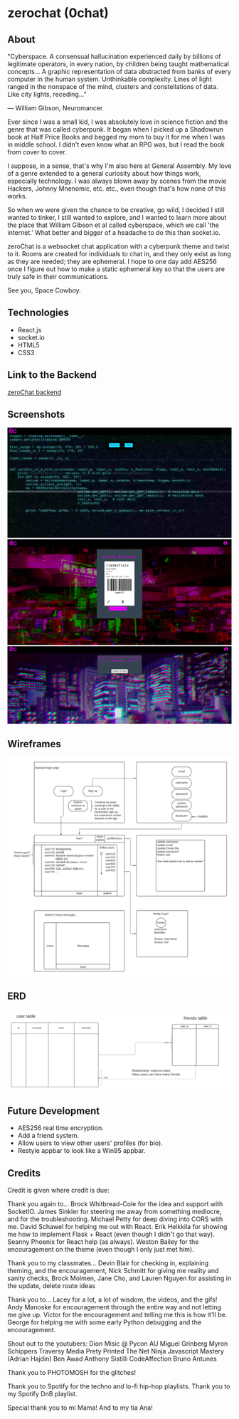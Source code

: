 # zerochat (0chat)

## About

"Cyberspace. A consensual hallucination experienced daily by billions of legitimate operators, in every nation, by children being taught mathematical concepts... A graphic representation of data abstracted from banks of every computer in the human system. Unthinkable complexity. Lines of light ranged in the nonspace of the mind, clusters and constellations of data. Like city lights, receding..."

― William Gibson, Neuromancer

Ever since I was a small kid, I was absolutely love in science fiction and the genre that was called cyberpunk. It began when I picked up a Shadowrun book at Half Price Books and begged my mom to buy it for me when I was in middle school. I didn't even know what an RPG was, but I read the book from cover to cover. 

I suppose, in a sense, that's why I'm also here at General Assembly. My love of a genre extended to a general curiosity about how things work, especially technology. I was always blown away by scenes from the movie Hackers, Johnny Mnenomic, etc. etc., even though that's how none of this works.

So when we were given the chance to be creative, go wild, I decided I still wanted to tinker, I still wanted to explore, and I wanted to learn more about the place that William Gibson et al called cyberspace, which we call 'the internet.' What better and bigger of a headache to do this than socket.io.

zeroChat is a websocket chat application with a cyberpunk theme and twist to it. Rooms are created for individuals to chat in, and they only exist as long as they are needed; they are ephemeral. I hope to one day add AES256 once I figure out how to make a static ephemeral key so that the users are truly safe in their communications.

See you, Space Cowboy.


## Technologies

* React.js
* socket.io
* HTML5
* CSS3

## Link to the Backend

[zeroChat backend](https://github.com/mgcarbonell/zerochat-backend)

## Screenshots

![login](./public/images/landingscreen.png)
![credentials](./public/images/credentialscreen.png)
![joinroomscreen](./public/images/joinroomscreen.png)

## Wireframes

![wireframe](./public/images/basicwireframes.png)

## ERD

![ERD](./public/images/zerochaterd.png)

## Future Development

* AES256 real time encryption.
* Add a friend system.
* Allow users to view other users' profiles (for bio).
* Restyle appbar to look like a Win95 appbar.

## Credits

Credit is given where credit is due:

Thank you again to... 
Brock Whitbread-Cole for the idea and support with SocketIO.
James Sinkler for steering me away from something mediocre, and for the troubleshooting.
Michael Petty for deep diving into CORS with me.
David Schawel for helping me out with React.
Erik Heikkila for showing me how to implement Flask + React (even though I didn't go that way).
Seanny Phoenix for React help (as always).
Weston Bailey for the encouragement on the theme (even though I only just met him).

Thank you to my classmates...
Devin Blair for checking in, explaining theming, and the encouragement,
Nick Schmitt for giving me reality and sanity checks,
Brock Molmen, Jane Cho, and Lauren Nguyen for assisting in the update, delete route ideas

Thank you to...
Lacey for a lot, a lot of wisdom, the videos, and the gifs!
Andy Manoske for encouragement through the entire way and not letting me give up.
Victor for the encouragement and telling me this is how it'll be.
George for helping me with some early Python debugging and the encouragement.

Shout out to the youtubers:
Dion Misic @ Pycon AU
Miguel Grinberg
Myron Schippers
Traversy Media
Prety Printed
The Net Ninja
Javascript Mastery (Adrian Hajdin)
Ben Awad
Anthony Sistilli
CodeAffection
Bruno Antunes

Thank you to PHOTOMOSH for the glitches!

Thank you to Spotify for the techno and lo-fi hip-hop playlists.
Thank you to my Spotify DnB playlist.

Special thank you to mi Mama! And to my tia Ana!